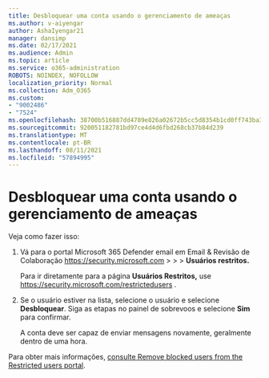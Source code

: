 ```yaml
---
title: Desbloquear uma conta usando o gerenciamento de ameaças
ms.author: v-aiyengar
author: AshaIyengar21
manager: dansimp
ms.date: 02/17/2021
ms.audience: Admin
ms.topic: article
ms.service: o365-administration
ROBOTS: NOINDEX, NOFOLLOW
localization_priority: Normal
ms.collection: Adm_O365
ms.custom:
- "9002486"
- "7524"
ms.openlocfilehash: 38700b516887dd4789e826a02672b5cc5d8354b1cd0ff743ba321724903413ba
ms.sourcegitcommit: 920051182781bd97ce4d4d6fbd268cb37b84d239
ms.translationtype: MT
ms.contentlocale: pt-BR
ms.lasthandoff: 08/11/2021
ms.locfileid: "57894995"
---
```

# <a name="unblock-an-account-by-using-threat-management"></a>Desbloquear uma conta usando o gerenciamento de ameaças

Veja como fazer isso:

1. Vá para o portal Microsoft 365 Defender email em Email & Revisão de Colaboração <https://security.microsoft.com> \>  \>  \> **Usuários restritos.**

   Para ir diretamente para a página **Usuários Restritos,** use <https://security.microsoft.com/restrictedusers> .

2. Se o usuário estiver na lista, selecione o usuário e selecione **Desbloquear**. Siga as etapas no painel de sobrevoos e selecione **Sim** para confirmar.

   A conta deve ser capaz de enviar mensagens novamente, geralmente dentro de uma hora.

Para obter mais informações, [consulte Remove blocked users from the Restricted users portal](https://docs.microsoft.com/microsoft-365/security/office-365-security/removing-user-from-restricted-users-portal-after-spam).
